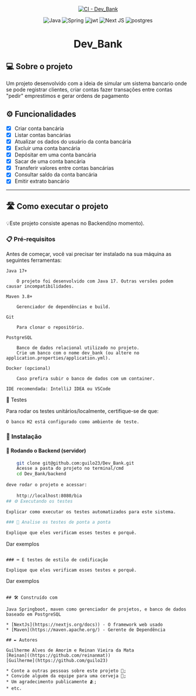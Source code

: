 <p align="center">
  <a href="https://github.com/guilo23/Dev_Bank/actions/workflows/ci.yaml">
    <img src="https://github.com/guilo23/Dev_Bank/actions/workflows/ci.yaml/badge.svg" alt="CI - Dev_Bank"/>
  </a>
</p>

<p align="center">
  <img src="https://img.shields.io/badge/java-%23ED8B00.svg?style=for-the-badge&logo=openjdk&logoColor=white" alt="Java"/>
  <img src="https://img.shields.io/badge/spring-%236DB33F.svg?style=for-the-badge&logo=spring&logoColor=white" alt="Spring"/>
  <img src="https://img.shields.io/badge/JWT-black?style=for-the-badge&logo=JSON%20web%20tokens" alt="jwt">
  <img src="https://img.shields.io/badge/Next-black?style=for-the-badge&logo=next.js&logoColor=white" alt="Next JS"/>
  <img src="https://img.shields.io/badge/postgres-%23316192.svg?style=for-the-badge&logo=postgresql&logoColor=white" alt="postgres">
</p>


<h1 align="center">Dev_Bank</h1>

## 💻 Sobre o projeto
Um projeto desenvolvido com a ideia de simular um sistema bancario onde se pode registrar clientes, criar contas fazer transações entre contas "pedir" emprestimos e gerar ordens de pagamento

## ⚙️ Funcionalidades

- [x] Criar conta bancária
- [x] Listar contas bancárias
- [x] Atualizar os dados do usuário da conta bancária
- [x] Excluir uma conta bancária
- [x] Depósitar em uma conta bancária
- [x] Sacar de uma conta bancária
- [x] Transferir valores entre contas bancárias
- [x] Consultar saldo da conta bancária
- [x] Emitir extrato bancário
---
## 🛣️ Como executar o projeto

💡Este projeto consiste apenas no Backend(no momento).

### 📋 Pré-requisitos

Antes de começar, você vai precisar ter instalado na sua máquina as seguintes ferramentas:

    Java 17+

        O projeto foi desenvolvido com Java 17. Outras versões podem causar incompatibilidades.

    Maven 3.8+

        Gerenciador de dependências e build.

    Git

        Para clonar o repositório.

    PostgreSQL

        Banco de dados relacional utilizado no projeto.
        Crie um banco com o nome dev_bank (ou altere no application.properties/application.yml).

    Docker (opcional)

        Caso prefira subir o banco de dados com um container.

    IDE recomendada: IntelliJ IDEA ou VSCode

🧪 Testes

Para rodar os testes unitários/localmente, certifique-se de que:

    O banco H2 está configurado como ambiente de teste.

### 🔧 Instalação

#### 🎲 Rodando o Backend (servidor)

```bash
    git clone git@github.com:guilo23/Dev_Bank.git
    Acesse a pasta do projeto no terminal/cmd
    cd Dev_Bank/backend
    
deve rodar o projeto e acessar:
    
    http://localhost:8080/bia
## ⚙️ Executando os testes

Explicar como executar os testes automatizados para este sistema.

### 🔩 Analise os testes de ponta a ponta

Explique que eles verificam esses testes e porquê.

```
Dar exemplos
```

### ⌨️ E testes de estilo de codificação

Explique que eles verificam esses testes e porquê.

```
Dar exemplos
```

## 🛠️ Construído com

Java Springboot, maven como gerenciador de projetos, e banco de dados baseado em PostgreSQL

* [NextJs](https://nextjs.org/docs)) - O framework web usado
* [Maven](https://maven.apache.org/) - Gerente de Dependência

## ✒️ Autores

Guilherme Alves de Amorim e Reinan Vieira da Mata
[Reinan]((https://github.com/reinanmat))
[Guilherme](https://github.com/guilo23)

* Conte a outras pessoas sobre este projeto 📢;
* Convide alguém da equipe para uma cerveja 🍺;
* Um agradecimento publicamente 🫂;
* etc.

